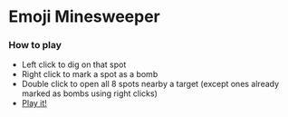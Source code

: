 # Emoji Minesweeper

### How to play

- Left click to dig on that spot
- Right click to mark a spot as a bomb
- Double click to open all 8 spots nearby a target (except ones already marked as bombs using right clicks)
- [Play it!](https://nicerwritter27.github.io/Emoji-Minesweeper/)
